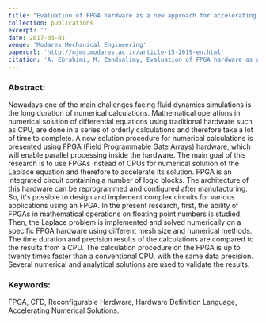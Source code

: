 ```yaml
---
title: "Evaluation of FPGA hardware as a new approach for accelerating the numerical solution of the Laplace problem"
collection: publications
excerpt: ''
date: 2017-03-01
venue: 'Modares Mechanical Engineering'
paperurl: 'http://mjms.modares.ac.ir/article-15-2019-en.html'
citation: 'A. Ebrahimi, M. Zandsalimy, Evaluation of FPGA hardware as a new approach for accelerating the numerical solution of the Laplace problem, Modares Mechanical Engineering 17 (1) (2017) 67-74.'
---
```


### Abstract:

Nowadays one of the main challenges facing fluid dynamics simulations is the long duration of numerical calculations. Mathematical operations in numerical solution of differential equations using traditional hardware such as CPU, are done in a series of orderly calculations and therefore take a lot of time to complete. A new solution procedure for numerical calculations is presented using FPGA (Field Programmable Gate Arrays) hardware, which will enable parallel processing inside the hardware. The main goal of this research is to use FPGAs instead of CPUs for numerical solution of the Laplace equation and therefore to accelerate its solution. FPGA is an integrated circuit containing a number of logic blocks. The architecture of this hardware can be reprogrammed and configured after manufacturing. So, it's possible to design and implement complex circuits for various applications using an FPGA. In the present research, first, the ability of FPGAs in mathematical operations on floating point numbers is studied. Then, the Laplace problem is implemented and solved numerically on a specific FPGA hardware using different mesh size and numerical methods. The time duration and precision results of the calculations are compared to the results from a CPU. The calculation procedure on the FPGA is up to twenty times faster than a conventional CPU, with the same data precision. Several numerical and analytical solutions are used to validate the results.

### Keywords:
FPGA, CFD, Reconfigurable Hardware, Hardware Definition Language, Accelerating Numerical Solutions.
